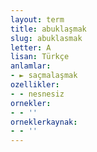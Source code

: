 ```yaml
---
layout: term
title: abuklaşmak
slug: abuklasmak
letter: A
lisan: Türkçe
anlamlar:
- ► saçmalaşmak
ozellikler:
- - nesnesiz
ornekler:
- - ''
orneklerkaynak:
- - ''
---
```

